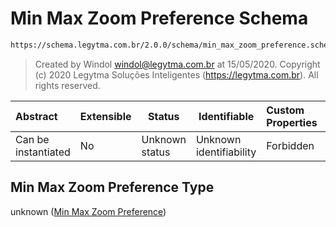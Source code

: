 # Min Max Zoom Preference Schema

```txt
https://schema.legytma.com.br/2.0.0/schema/min_max_zoom_preference.schema.json
```




> Created by Windol [windol@legytma.com.br](mailto:windol@legytma.com.br) at 15/05/2020.
> Copyright (c) 2020 Legytma Soluções Inteligentes (<https://legytma.com.br>). All rights reserved.
>

| Abstract            | Extensible | Status         | Identifiable            | Custom Properties | Additional Properties | Access Restrictions | Defined In                                                                                                  |
| :------------------ | ---------- | -------------- | ----------------------- | :---------------- | --------------------- | ------------------- | ----------------------------------------------------------------------------------------------------------- |
| Can be instantiated | No         | Unknown status | Unknown identifiability | Forbidden         | Allowed               | none                | [min_max_zoom_preference.schema.json](../schema/min_max_zoom_preference.schema.json) |

## Min Max Zoom Preference Type

unknown ([Min Max Zoom Preference](min_max_zoom_preference.md))
